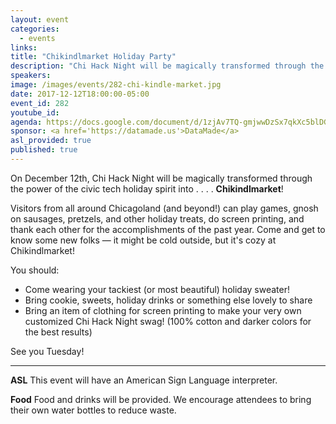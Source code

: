 ```yaml
---
layout: event
categories: 
  - events
links:
title: "Chikindlmarket Holiday Party"
description: "Chi Hack Night will be magically transformed through the power of the civic tech holiday spirit into . . . . Chikindlmarket! Visitors from all around Chicagoland (and beyond!) can play games, gnosh on sausages, pretzels, and other holiday treats, do screen printing, and thank each other for the accomplishments of the past year!"
speakers:
image: /images/events/282-chi-kindle-market.jpg
date: 2017-12-12T18:00:00-05:00
event_id: 282
youtube_id: 
agenda: https://docs.google.com/document/d/1zjAv7TQ-gmjwwDzSx7qkXc5blDGqrGvjJLQvdA2cQ4Y/edit#
sponsor: <a href='https://datamade.us'>DataMade</a>
asl_provided: true
published: true
---
```


On December 12th, Chi Hack Night will be magically transformed through the power of the civic tech holiday spirit into . . . . **Chikindlmarket**! 

Visitors from all around Chicagoland (and beyond!) can play games, gnosh on sausages, pretzels, and other holiday treats, do screen printing, and thank each other for the accomplishments of the past year. Come and get to know some new folks — it might be cold outside, but it's cozy at Chikindlmarket!

You should: 

 * Come wearing your tackiest (or most beautiful) holiday sweater!
 * Bring cookie, sweets, holiday drinks or something else lovely to share 
 * Bring an item of clothing for screen printing to make your very own customized Chi Hack Night swag! (100% cotton and darker colors for the best results)

See you Tuesday! 

---

**ASL** This event will have an American Sign Language interpreter.

**Food** Food and drinks will be provided. We encourage attendees to bring their own water bottles to reduce waste.
